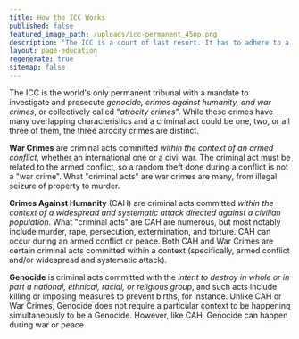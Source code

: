 ```yaml
---
title: How the ICC Works
published: false
featured_image_path: /uploads/icc-permanent_45op.png
description: "The ICC is a court of last resort. It has to adhere to a great number of rules to determine where and when it can operate."
layout: page-education
regenerate: true
sitemap: false
---
```

The ICC is the world's only permanent tribunal with a mandate to investigate and prosecute&nbsp;*genocide, crimes against humanity, and war crimes*, or collectively called "*atrocity crimes*". While these crimes have many overlapping characteristics and a criminal act could be one, two, or all three of them, the three atrocity crimes are distinct.

**War Crimes** are criminal acts committed *within the context of an armed conflict*, whether an international one or a civil war. The criminal act must be related to the armed conflict, so a random theft done during a conflict is not a "war crime". What "criminal acts" are war crimes are many, from illegal seizure of property to murder.

**Crimes Against Humanity** (CAH) are criminal acts committed *within the context of a widespread and systematic attack directed against a civilian population*. What "criminal acts" are CAH are numerous, but most notably include murder, rape, persecution, extermination, and torture. CAH can occur during an armed conflict or peace. Both CAH and War Crimes are certain criminal acts committed within a context (specifically, armed conflict and/or widespread and systematic attack).&nbsp;

**Genocide**&nbsp;is criminal acts committed with the *intent to destroy in whole or in part a national, ethnical, racial, or religious group*, and such acts include killing or imposing measures to prevent births, for instance. Unlike CAH or War Crimes, Genocide does not require a particular context to be happening simultaneously to be a Genocide. However, like CAH, Genocide can happen during war or peace.&nbsp;

